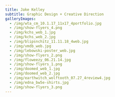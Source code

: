 ```yaml
---
title: Jake Kelley
subtitle: Graphic Design + Creative Direction
galleryImages:
  - /img/wta_cm_10.1.17_11x17_4portfolio.jpg
  - /img/show-flyers_4.png
  - /img/kchs_web_1.jpg
  - /img/kchs_web_2.jpg
  - /img/blipsnchitz_11.11.18_4web.jpg
  - /img/vmdb_web.jpg
  - /img/lebowski-poster_web.jpg
  - /img/show-flyers_2.png
  - /img/floweezy_06.21.14.jpg
  - /img/show-flyers_1.png
  - /img/doomed_web_1.jpg
  - /img/doomed_web_2.jpg
  - /img/earthwitch_wolftooth_07.27_4review4.jpg
  - /img/edna_bw5e-shirts.jpg
  - /img/show-flyers_3.png
---
```


